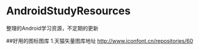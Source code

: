 # AndroidStudyResources
整理的Android学习资源，不定期的更新

##好用的图标图库
1.天猫矢量图库地址 http://www.iconfont.cn/repositories/60
